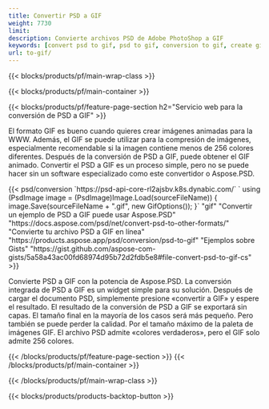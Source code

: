 ```yaml
---
title: Convertir PSD a GIF
weight: 7730
limit: 
description: Convierte archivos PSD de Adobe PhotoShop a GIF
keywords: [convert psd to gif, psd to gif, conversion to gif, create gif from psd, print psd as gif]
url: to-gif/
---
```


{{< blocks/products/pf/main-wrap-class >}}

{{< blocks/products/pf/main-container >}}

{{< blocks/products/pf/feature-page-section h2="Servicio web para la conversión de PSD a GIF" >}}
<p>El formato GIF es bueno cuando quieres crear imágenes animadas para la WWW. Además, el GIF se puede utilizar para la compresión de imágenes, especialmente recomendable si la imagen contiene menos de 256 colores diferentes. Después de la conversión de PSD a GIF, puede obtener el GIF animado. Convertir el PSD a GIF es un proceso simple, pero no se puede hacer sin un software especializado como este convertidor o Aspose.PSD.</p>
{{< psd/conversion `https://psd-api-core-rl2ajsbv.k8s.dynabic.com/` 
`    using (PsdImage image = (PsdImage)Image.Load(sourceFileName))
    {
        image.Save(sourceFileName + ".gif",  new GifOptions());
    }` 
"gif" 
"Convertir un ejemplo de PSD a GIF puede usar Aspose.PSD"  "https://docs.aspose.com/psd/net/convert-psd-to-other-formats/" 
"Convierte tu archivo PSD a GIF en línea" "https://products.aspose.app/psd/conversion/psd-to-gif" 
"Ejemplos sobre Gists" "https://gist.github.com/aspose-com-gists/5a58a43ac00fd68974d95b72d2fdb5e8#file-convert-psd-to-gif-cs" >}}
<p>Convierte PSD a GIF con la potencia de Aspose.PSD. La conversión integrada de PSD a GIF es un widget simple para su solución. Después de cargar el documento PSD, simplemente presione «convertir a GIF» y espere el resultado. El resultado de la conversión de PSD a GIF se exportará sin capas. El tamaño final en la mayoría de los casos será más pequeño. Pero también se puede perder la calidad. Por el tamaño máximo de la paleta de imágenes GIF. El archivo PSD admite «colores verdaderos», pero el GIF solo admite 256 colores. </p>
{{< /blocks/products/pf/feature-page-section >}}
{{< /blocks/products/pf/main-container >}}


{{< /blocks/products/pf/main-wrap-class >}}

{{< blocks/products/products-backtop-button >}}
